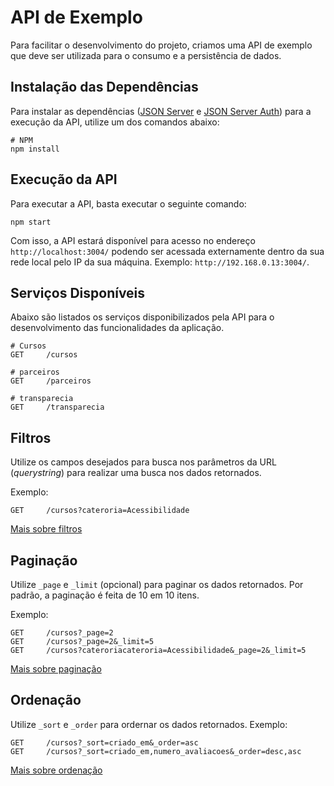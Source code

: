 # API de Exemplo

Para facilitar o desenvolvimento do projeto, criamos uma API de exemplo que deve ser utilizada para o consumo e a persistência de dados.

## Instalação das Dependências

Para instalar as dependências ([JSON Server](https://github.com/typicode/json-server) e [JSON Server Auth](https://github.com/jeremyben/json-server-auth)) para a execução da API, utilize um dos comandos abaixo:
```
# NPM
npm install
```

## Execução da API

Para executar a API, basta executar o seguinte comando:

```
npm start
```

Com isso, a API estará disponível para acesso no endereço ```http://localhost:3004/``` podendo ser acessada externamente dentro da sua rede local pelo IP da sua máquina. Exemplo: ```http://192.168.0.13:3004/```.

## Serviços Disponíveis

Abaixo são listados os serviços disponibilizados pela API para o desenvolvimento das funcionalidades da aplicação.
```
# Cursos
GET     /cursos

# parceiros
GET     /parceiros

# transparecia
GET     /transparecia
```

## Filtros

Utilize os campos desejados para busca nos parâmetros da URL (_querystring_) para realizar uma busca nos dados retornados.

Exemplo:
```
GET     /cursos?cateroria=Acessibilidade
```

[Mais sobre filtros](https://github.com/typicode/json-server#filter)

## Paginação

Utilize ```_page``` e ```_limit``` (opcional) para paginar os dados retornados. Por padrão, a paginação é feita de 10 em 10 itens.

Exemplo:
```
GET     /cursos?_page=2
GET     /cursos?_page=2&_limit=5
GET     /cursos?cateroriacateroria=Acessibilidade&_page=2&_limit=5
```

[Mais sobre paginação](https://github.com/typicode/json-server#paginate)

## Ordenação

Utilize ```_sort``` e ```_order``` para ordernar os dados retornados. Exemplo:
```
GET     /cursos?_sort=criado_em&_order=asc
GET     /cursos?_sort=criado_em,numero_avaliacoes&_order=desc,asc
```

[Mais sobre ordenação](https://github.com/typicode/json-server#sort)
